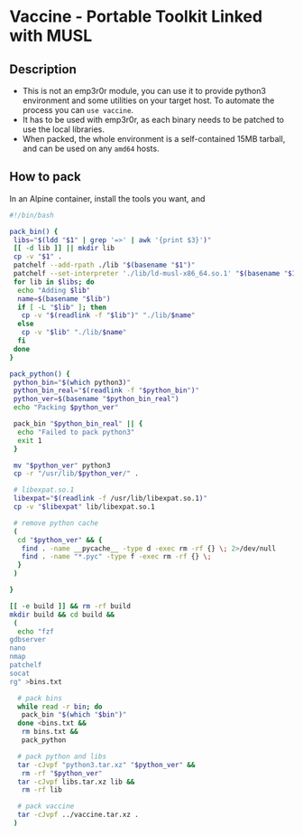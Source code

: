 # Vaccine - Portable Toolkit Linked with MUSL

## Description

- This is not an emp3r0r module, you can use it to provide python3 environment and some utilities on your target host. To automate the process you can `use vaccine`.
- It has to be used with emp3r0r, as each binary needs to be patched to use the local libraries.
- When packed, the whole environment is a self-contained 15MB tarball, and can be used on any `amd64` hosts.

## How to pack

In an Alpine container, install the tools you want, and

```bash
#!/bin/bash

pack_bin() {
 libs="$(ldd "$1" | grep '=>' | awk '{print $3}')"
 [[ -d lib ]] || mkdir lib
 cp -v "$1" .
 patchelf --add-rpath ./lib "$(basename "$1")"
 patchelf --set-interpreter './lib/ld-musl-x86_64.so.1' "$(basename "$1")"
 for lib in $libs; do
  echo "Adding $lib"
  name=$(basename "$lib")
  if [ -L "$lib" ]; then
   cp -v "$(readlink -f "$lib")" "./lib/$name"
  else
   cp -v "$lib" "./lib/$name"
  fi
 done
}

pack_python() {
 python_bin="$(which python3)"
 python_bin_real="$(readlink -f "$python_bin")"
 python_ver=$(basename "$python_bin_real")
 echo "Packing $python_ver"

 pack_bin "$python_bin_real" || {
  echo "Failed to pack python3"
  exit 1
 }

 mv "$python_ver" python3
 cp -r "/usr/lib/$python_ver/" .

 # libexpat.so.1
 libexpat="$(readlink -f /usr/lib/libexpat.so.1)"
 cp -v "$libexpat" lib/libexpat.so.1

 # remove python cache
 (
  cd "$python_ver" && {
   find . -name __pycache__ -type d -exec rm -rf {} \; 2>/dev/null
   find . -name "*.pyc" -type f -exec rm -rf {} \;
  }
 )

}

[[ -e build ]] && rm -rf build
mkdir build && cd build &&
 (
  echo "fzf
gdbserver
nano
nmap
patchelf
socat
rg" >bins.txt

  # pack bins
  while read -r bin; do
   pack_bin "$(which "$bin")"
  done <bins.txt &&
   rm bins.txt &&
   pack_python

  # pack python and libs
  tar -cJvpf "python3.tar.xz" "$python_ver" &&
   rm -rf "$python_ver"
  tar -cJvpf libs.tar.xz lib &&
   rm -rf lib

  # pack vaccine
  tar -cJvpf ../vaccine.tar.xz .
 )
```
